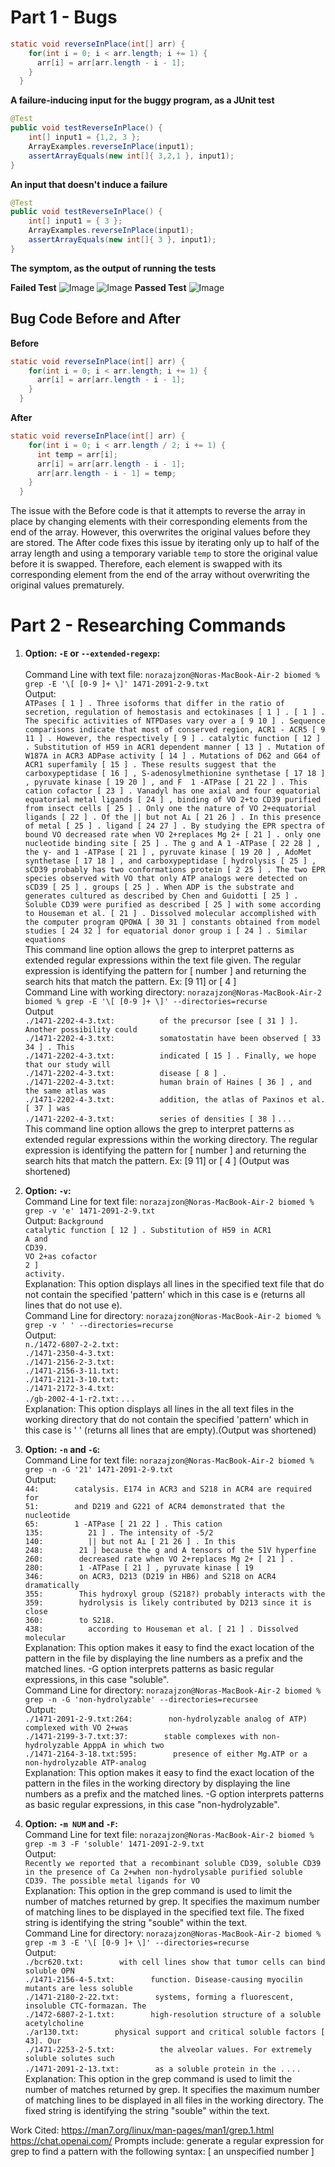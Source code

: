 # Part 1 - Bugs

```java
static void reverseInPlace(int[] arr) {
    for(int i = 0; i < arr.length; i += 1) {
      arr[i] = arr[arr.length - i - 1];
    }
  }
```

**A failure-inducing input for the buggy program, as a JUnit test**

```java
@Test 
public void testReverseInPlace() {
    int[] input1 = {1,2, 3 };
    ArrayExamples.reverseInPlace(input1);
    assertArrayEquals(new int[]{ 3,2,1 }, input1);
}
```

**An input that doesn't induce a failure**

```java
@Test 
public void testReverseInPlace() {
    int[] input1 = { 3 };
    ArrayExamples.reverseInPlace(input1);
    assertArrayEquals(new int[]{ 3 }, input1);
}
```

**The symptom, as the output of running the tests**

**Failed Test**
![Image](InputFail.png)
![Image](InputFail1.png)
**Passed Test**
![Image](InputPass.png)

## Bug Code Before and After
**Before**
```java
static void reverseInPlace(int[] arr) {
    for(int i = 0; i < arr.length; i += 1) {
      arr[i] = arr[arr.length - i - 1];
    }
  }
```
**After**
```java
static void reverseInPlace(int[] arr) {
    for(int i = 0; i < arr.length / 2; i += 1) {
      int temp = arr[i];
      arr[i] = arr[arr.length - i - 1];
      arr[arr.length - i - 1] = temp;
    }
  }
```
The issue with the Before code is that it attempts to reverse the array in place by changing elements with their corresponding elements from 
the end of the array. However, this overwrites the original values before they are stored. The After code fixes this issue by iterating only 
up to half of the array length and using a temporary variable `temp` to store the original value before it is swapped. Therefore, each 
element is swapped with its corresponding element from the end of the array without overwriting the original values prematurely.

# Part 2 - Researching Commands

1. **Option: `-E` or `--extended-regexp`:**  
<br>Command Line with text file: `norazajzon@Noras-MacBook-Air-2 biomed % grep -E '\[ [0-9 ]+ \]' 1471-2091-2-9.txt`
<br> Output: 
<br> `ATPases [ 1 ] . Three isoforms that differ in the ratio of
        secretion, regulation of hemostasis and ectokinases [ 1 ] .
        [ 1 ] . The specific activities of NTPDases vary over a
        [ 9 10 ] . Sequence comparisons indicate that most of
        conserved region, ACR1 - ACR5 [ 9 11 ] . However, the
        respectively [ 9 ] .
        catalytic function [ 12 ] . Substitution of H59 in ACR1
        dependent manner [ 13 ] . Mutation of W187A in ACR3
        ADPase activity [ 14 ] . Mutations of D62 and G64 of ACR1
        superfamily [ 15 ] . These results suggest that the
        carboxypeptidase [ 16 ] , S-adenosylmethionine synthetase [
        17 18 ] , pyruvate kinase [ 19 20 ] , and F 
        1 -ATPase [ 21 22 ] . This cation
        cofactor [ 23 ] . Vanadyl has one axial and four equatorial
        equatorial metal ligands [ 24 ] , binding of VO 2+to CD39
        purified from insect cells [ 25 ] . Only one
          the nature of VO 2+equatorial ligands [ 22 ] . Of the
          || but not A⊥ [ 21 26 ] . In this
          presence of metal [ 25 ] .
        ligand [ 24 27 ] . By studying the EPR spectra of bound VO
        decreased rate when VO 2+replaces Mg 2+ [ 21 ] .
        only one nucleotide binding site [ 25 ] . The g and A
        1 -ATPase [ 22 28 ] , the γ- and
        1 -ATPase [ 21 ] , pyruvate kinase [ 19
        20 ] , AdoMet synthetase [ 17 18 ] , and carboxypeptidase [
        hydrolysis [ 25 ] , sCD39 probably has two conformations
        protein [ 2 25 ] . The two EPR species observed with VO
        that only ATP analogs were detected on sCD39 [ 25 ] .
        groups [ 25 ] . When ADP is the substrate and generates
          cultured as described by Chen and Guidotti [ 25 ] .
          Soluble CD39 were purified as described [ 25 ] with some
          according to Houseman et al. [ 21 ] . Dissolved molecular
          accomplished with the computer program QPOWA [ 30 31 ]
          constants obtained from model studies [ 24 32 ]
          for equatorial donor group i [ 24 ] . Similar equations`
<br> This command line option allows the grep to interpret patterns as extended regular expressions within the text file given. The regular expression is identifying the pattern for [ number ] and returning the search hits that match the pattern. Ex: [9 11] or [ 4 ]
<br> Command Line with working directory: `norazajzon@Noras-MacBook-Air-2 biomed % grep -E '\[ [0-9 ]+ \]' --directories=recurse`
<br> Output
<br> `./1471-2202-4-3.txt:          of the precursor [see [ 31 ] ]. Another possibility could
`<br>`./1471-2202-4-3.txt:          somatostatin have been observed [ 33 34 ] . This
`<br>`./1471-2202-4-3.txt:          indicated [ 15 ] . Finally, we hope that our study will
`<br>`./1471-2202-4-3.txt:          disease [ 8 ] .
`<br>`./1471-2202-4-3.txt:          human brain of Haines [ 36 ] , and the same atlas was
`<br>`./1471-2202-4-3.txt:          addition, the atlas of Paxinos et al. [ 37 ] was
`<br>`./1471-2202-4-3.txt:          series of densities [ 38 ]` . . . 
<br> This command line option allows the grep to interpret patterns as extended regular expressions within the working directory. The regular expression is identifying the pattern for [ number ] and returning the search hits that match the pattern. Ex: [9 11] or [ 4 ] (Output was shortened)

2. **Option: `-v`:**
<br>Command Line for text file: `norazajzon@Noras-MacBook-Air-2 biomed % grep -v 'e' 1471-2091-2-9.txt`
<br> Output: `Background
`<br>`catalytic function [ 12 ] . Substitution of H59 in ACR1
`<br>`A and 
`<br>`CD39.
`<br>`VO 2+as cofactor
`<br>`2 ] 
`<br>`activity.`
<br>Explanation: This option displays all lines in the specified text file that do not contain the specified 'pattern' which in this case is e (returns all lines that do not use e).
<br>Command Line for directory: `norazajzon@Noras-MacBook-Air-2 biomed % grep -v ' ' --directories=recurse`
<br> Output:
<br>`n./1472-6807-2-2.txt:
`<br>`./1471-2350-4-3.txt:
`<br>`./1471-2156-2-3.txt:
`<br>`./1471-2156-3-11.txt:
`<br>`./1471-2121-3-10.txt:
`<br>`./1471-2172-3-4.txt:
`<br>`./gb-2002-4-1-r2.txt:` . . .
<br>Explanation: This option displays all lines in the all text files in the working directory that do not contain the specified 'pattern' which in this case is ' ' (returns all lines that are empty).(Output was shortened)

3. **Option: `-n` and `-G`:**
<br>Command Line for text file: `norazajzon@Noras-MacBook-Air-2 biomed % grep -n -G '21' 1471-2091-2-9.txt`
<br> Output:
<br> `44:        catalysis. E174 in ACR3 and S218 in ACR4 are required for
`<br>`51:        and D219 and G221 of ACR4 demonstrated that the nucleotide
`<br>`65:        1 -ATPase [ 21 22 ] . This cation
`<br>`135:          21 ] . The intensity of -5/2 
`<br>`140:          || but not A⊥ [ 21 26 ] . In this
`<br>`248:        21 ] because the g and A tensors of the 51V hyperfine
`<br>`260:        decreased rate when VO 2+replaces Mg 2+ [ 21 ] .
`<br>`280:        1 -ATPase [ 21 ] , pyruvate kinase [ 19
`<br>`346:        on ACR3, D213 (D219 in HB6) and S218 on ACR4 dramatically
`<br>`355:        This hydroxyl group (S218?) probably interacts with the
`<br>`359:        hydrolysis is likely contributed by D213 since it is close
`<br>`360:        to S218.
`<br>`438:          according to Houseman et al. [ 21 ] . Dissolved molecular`
<br>Explanation: This option makes it easy to find the exact location of the pattern in the file by displaying the line numbers as a prefix and the matched lines. -G option interprets patterns as basic regular expressions, in this case "soluble".
<br>Command Line for directory: `norazajzon@Noras-MacBook-Air-2 biomed % grep -n -G 'non-hydrolyzable' --directories=recursee`
<br> Output:
<br>`./1471-2091-2-9.txt:264:        non-hydrolyzable analog of ATP) complexed with VO 2+was
`<br>`./1471-2199-3-7.txt:37:        stable complexes with non-hydrolyzable ApppA in which two
`<br>`./1471-2164-3-18.txt:595:        presence of either Mg.ATP or a non-hydrolyzable ATP-analog`
<br>Explanation: This option makes it easy to find the exact location of the pattern in the files in the working directory by displaying the line numbers as a prefix and the matched lines.  -G option interprets patterns as basic regular expressions, in this case "non-hydrolyzable".

7. **Option: `-m NUM` and `-F`:**
<br>Command Line for text file: `norazajzon@Noras-MacBook-Air-2 biomed % grep -m 3 -F 'soluble' 1471-2091-2-9.txt`
<br> Output:
<br>`Recently we reported that a recombinant soluble CD39,
        soluble CD39 in the presence of Ca 2+when non-hydrolysable
        purified soluble CD39. The possible metal ligands for VO`
<br>Explanation: This option in the grep command is used to limit the number of matches returned by grep. It specifies the maximum number of matching lines to be displayed in the specified text file. The fixed string is identifying the string "souble" within the text.
<br>Command Line for directory: `norazajzon@Noras-MacBook-Air-2 biomed % grep -m 3 -E '\[ [0-9 ]+ \]' --directories=recurse`
<br> Output:
<br>`./bcr620.txt:        with cell lines show that tumor cells can bind soluble OPN
`<br>`./1471-2156-4-5.txt:        function. Disease-causing myocilin mutants are less soluble
`<br>`./1471-2180-2-22.txt:        systems, forming a fluorescent, insoluble CTC-formazan. The
`<br>`./1472-6807-2-1.txt:        high-resolution structure of a soluble acetylcholine
`<br>`./ar130.txt:        physical support and critical soluble factors [ 43]. Our
`<br>`./1471-2253-2-5.txt:          the alveolar values. For extremely soluble solutes such
`<br>`./1471-2091-2-13.txt:        as a soluble protein in the .` . . .
<br>Explanation: This option in the grep command is used to limit the number of matches returned by grep. It specifies the maximum number of matching lines to be displayed in all files in the working directory. The fixed string is identifying the string "souble" within the text.

Work Cited:
https://man7.org/linux/man-pages/man1/grep.1.html
https://chat.openai.com/
Prompts include: generate a regular expression for grep to find a pattern with the following syntax: [  an unspecified number ]
